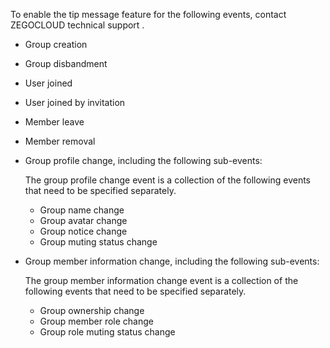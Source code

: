 To enable the tip message feature for the following events, contact ZEGOCLOUD technical support .
- Group creation
- Group disbandment
- User joined
- User joined by invitation
- Member leave
- Member removal
- Group profile change, including the following sub-events:
    <div class="mk-hint">
    
    The group profile change event is a collection of the following events that need to be specified separately.
    </div>
    
    - Group name change
    - Group avatar change
    - Group notice change
    - Group muting status change
- Group member information change, including the following sub-events:
    <div class="mk-hint">
    
    The group member information change event is a collection of the following events that need to be specified separately.
    </div>
    
    - Group ownership change
    - Group member role change
    - Group role muting status change




